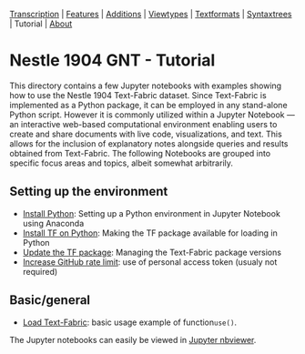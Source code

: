<a name="start"></a>
<div class="hidden-content">
<a href="../transcription.md">Transcription</a> | <a href="../features/README.md#start">Features</a> | <a href="../additions/README.md#start">Additions</a> | <a href="../viewtypes.md#start">Viewtypes</a> | <a href="../textformats.md#start">Textformats</a> |  <a href="../syntaxtrees.md#start">Syntaxtrees</a> | Tutorial | <a href="../about.md#start">About</a>
</div>

# Nestle 1904 GNT - Tutorial

This directory contains a few Jupyter notebooks with examples showing how to use the Nestle 1904 Text-Fabric dataset. Since Text-Fabric is implemented as a Python package, it can be employed in any stand-alone Python script. However it is commonly utilized within a Jupyter Notebook — an interactive web-based computational environment enabling users to create and share documents with live code, visualizations, and text. This allows for the inclusion of explanatory notes alongside queries and results obtained from Text-Fabric. The following Notebooks are grouped into specific focus areas and topics, albeit somewhat arbitrarily.


## Setting up the environment

* [Install Python](https://nbviewer.org/github/CenterBLC/N1904/tree/main/docs/tutorial/Install_Python.ipynb): Setting up a Python environment in Jupyter Notebook using Anaconda
* [Install TF on Python](https://nbviewer.org/github/CenterBLC/N1904/tree/main/docs/tutorial/Install_Text-Fabric.ipynb): Making the TF package available for loading in Python
* [Update the TF package](https://nbviewer.org/github/CenterBLC/N1904/tree/main/docs/tutorial/Update_Text-Fabric.ipynb): Managing the Text-Fabric package versions
* [Increase GitHub rate limit](https://nbviewer.org/github/CenterBLC/N1904/tree/main/docs/tutorial/Increase_GitHub_rate_limit.ipynb): use of personal access token (usualy not required)

## Basic/general

* [Load Text-Fabric](https://nbviewer.org/github/CenterBLC/N1904/tree/main/docs/tutorial/Load_the_Text-Fabric_dataset.ipynb): basic usage example of function`use()`.

The Jupyter notebooks can easily be viewed in [Jupyter nbviewer](https://nbviewer.org/github/CenterBLC/N1904/tree/main/docs/tutorial/).

